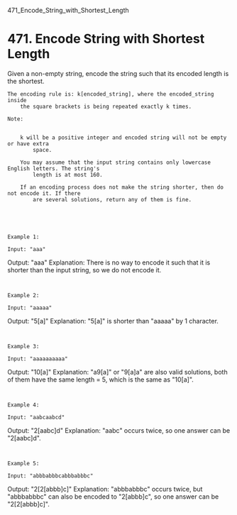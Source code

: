 471_Encode_String_with_Shortest_Length
# 471. Encode String with Shortest Length

Given a non-empty string, encode the string such that its encoded length is the
        shortest.

    The encoding rule is: k[encoded_string], where the encoded_string inside
        the square brackets is being repeated exactly k times.

    Note:

    
        k will be a positive integer and encoded string will not be empty or have extra
            space.
        
        You may assume that the input string contains only lowercase English letters. The string's
            length is at most 160.
        
        If an encoding process does not make the string shorter, then do not encode it. If there
            are several solutions, return any of them is fine.
        
    

     

    Example 1:

    Input: "aaa"
Output: "aaa"
Explanation: There is no way to encode it such that it is shorter than the input string, so we do not encode it.

     

    Example 2:

    Input: "aaaaa"
Output: "5[a]"
Explanation: "5[a]" is shorter than "aaaaa" by 1 character.

     

    Example 3:

    Input: "aaaaaaaaaa"
Output: "10[a]"
Explanation: "a9[a]" or "9[a]a" are also valid solutions, both of them have the same length = 5, which is the same as "10[a]".

     

    Example 4:

    Input: "aabcaabcd"
Output: "2[aabc]d"
Explanation: "aabc" occurs twice, so one answer can be "2[aabc]d".

     

    Example 5:

    Input: "abbbabbbcabbbabbbc"
Output: "2[2[abbb]c]"
Explanation: "abbbabbbc" occurs twice, but "abbbabbbc" can also be encoded to "2[abbb]c", so one answer can be "2[2[abbb]c]".